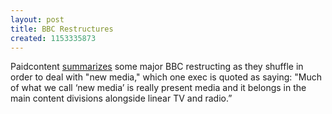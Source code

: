 ```yaml
---
layout: post
title: BBC Restructures
created: 1153335873
---
```

Paidcontent <a href="http://www.paidcontent.org/more-on-bbc-restructuring-new-future-media-and-technology-division" target="_blank">summarizes</a> some major BBC restructing as they shuffle in order to deal with "new media," which one exec is quoted as saying: "Much of what we call ‘new media’ is really present media and it belongs in the main content divisions alongside linear TV and radio.”
